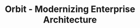 ---
layout: "home"
title: "Orbit - Modernizing Enterprise Architecture"
group: "Home"

############################ Banner ##################################
banner:
  title: 'Because <span class="d-md-block">Cloud Journeys</span> Need a Houston<span class="orbit-dot">.</span>'
  content: "Our purpose is to inspire, empower and increase the productivity of IT & dev teams around the world."
  image: "/assets/images/banner/spaceman.jpg"
  button:
    link: "/about"
    label: "Learn More"

############################ Services ##################################
expert:
  title: 'Your Challenge, Our Passion<span class="orbit-dot">.</span>'
  description: ""
  experts:
    - title: "Enterprise Architecture Modernization"
      description: ""
      image: "/assets/images/service/enterprise-architecture.jpg"
    - title: "Cloud Infrastructure & Operations"
      description: ""
      image: "/assets/images/service/cloud-ops.jpg"
    - title: "Developer Enablement"
      description: ""
      image: "/assets/images/service/developer.jpg"
  button:
    link: "/portfolio"
    label: "SEE ALL PROJECTS"

############################ Contact ##################################
contact:
  title: "Come in, Orbit &#128225;"
  title_2: 'Do you read me<span class="orbit-dot">?</span>'
---
